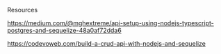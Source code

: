 Resources

https://medium.com/@mghextreme/api-setup-using-nodejs-typescript-postgres-and-sequelize-48a0af72dda6

https://codevoweb.com/build-a-crud-api-with-nodejs-and-sequelize

